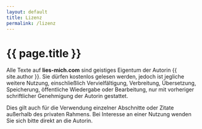 ```yaml
---
layout: default
title: Lizenz
permalink: /lizenz
---
```


<h1>{{ page.title }}</h1>

<div class="story-content">
  <p>Alle Texte auf <strong>lies-mich.com</strong> sind geistiges Eigentum der Autorin {{ site.author }}. Sie dürfen kostenlos gelesen werden, jedoch ist jegliche weitere Nutzung, einschließlich Vervielfältigung, Verbreitung, Übersetzung, Speicherung, öffentliche Wiedergabe oder Bearbeitung, nur mit vorheriger schriftlicher Genehmigung der Autorin gestattet.</p>

  <p>Dies gilt auch für die Verwendung einzelner Abschnitte oder Zitate außerhalb des privaten Rahmens. Bei Interesse an einer Nutzung wenden Sie sich bitte direkt an die Autorin.</p>
</div>
